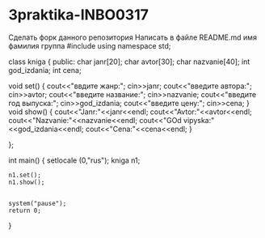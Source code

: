 # 3praktika-INBO0317
Сделать форк данного репозитория
Написать в файле README.md имя фамилия группа
#include <iostream>
using namespace std;
 
class kniga {
public:
    char janr[20];
    char avtor[30];
    char nazvanie[40];
    int god_izdania;
    int cena;
 
void set()
{
    cout<<"ввдите жанр:";
    cin>>janr;
    cout<<"введите автора:";
    cin>>avtor;
    cout<<"введите название:";
    cin>>nazvanie;
    cout<<"введите год выпуска:";
    cin>>god_izdania;
    cout<<"введите цену:";
    cin>>cena;
}
void show()
{
    cout<<"Janr:"<<janr<<endl;
    cout<<"Avtor:"<<avtor<<endl;
    cout<<"Nazvanie:"<<nazvanie<<endl;
    cout<<"GOd vipyska:"<<god_izdania<<endl;
    cout<<"Cena:"<<cena<<endl;
}
 
 
};
 
 
int main()
{
	setlocale (0,"rus");
    kniga n1;
 
    n1.set();
    n1.show();
 
 
    system("pause");
    return 0;
}
